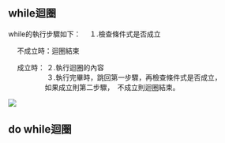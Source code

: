 ## while迴圈
while的執行步驟如下：
　１.檢查條件式是否成立  
   
　   不成立時：迴圈結束  
 
　   成立時： ２.執行迴圈的內容  
　　　　 　   ３.執行完畢時，跳回第一步驟，再檢查條件式是否成立，  
　　　　       　如果成立則第二步驟，　不成立則迴圈結束。   
            
![](http://www2.lssh.tp.edu.tw/~hlf/class-1/lang-c/while.gif)
## do while迴圈
